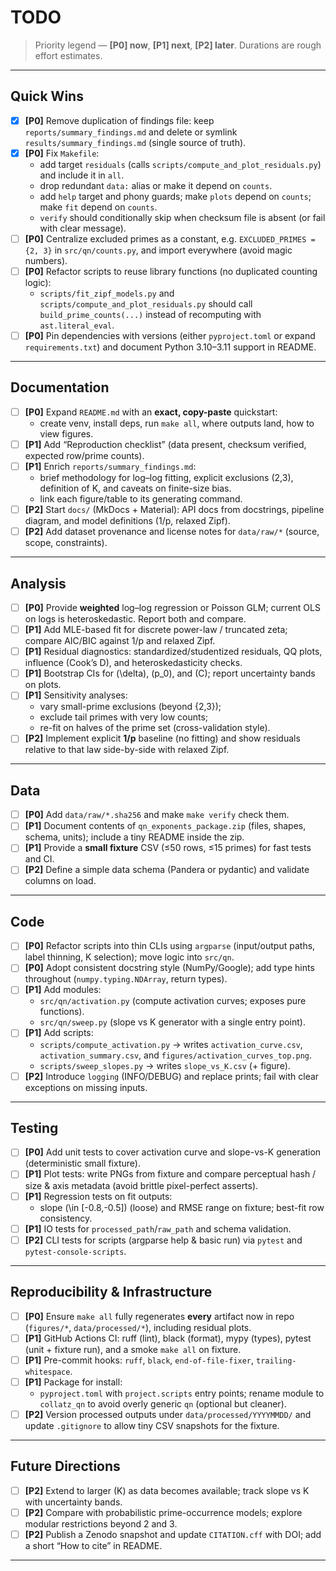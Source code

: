 # TODO

> Priority legend — **[P0] now**, **[P1] next**, **[P2] later**. Durations are rough effort estimates.

---

## Quick Wins
- [X] **[P0]** Remove duplication of findings file: keep `reports/summary_findings.md` and delete or symlink `results/summary_findings.md` (single source of truth).
- [X] **[P0]** Fix `Makefile`:
  - add target `residuals` (calls `scripts/compute_and_plot_residuals.py`) and include it in `all`.  
  - drop redundant `data:` alias or make it depend on `counts`.  
  - add `help` target and phony guards; make `plots` depend on `counts`; make `fit` depend on `counts`.  
  - `verify` should conditionally skip when checksum file is absent (or fail with clear message).
- [ ] **[P0]** Centralize excluded primes as a constant, e.g. `EXCLUDED_PRIMES = {2, 3}` in `src/qn/counts.py`, and import everywhere (avoid magic numbers).
- [ ] **[P0]** Refactor scripts to reuse library functions (no duplicated counting logic):
  - `scripts/fit_zipf_models.py` and `scripts/compute_and_plot_residuals.py` should call `build_prime_counts(...)` instead of recomputing with `ast.literal_eval`.
- [ ] **[P0]** Pin dependencies with versions (either `pyproject.toml` or expand `requirements.txt`) and document Python 3.10–3.11 support in README.

---

## Documentation
- [ ] **[P0]** Expand `README.md` with an **exact, copy-paste** quickstart:
  - create venv, install deps, run `make all`, where outputs land, how to view figures.
- [ ] **[P1]** Add “Reproduction checklist” (data present, checksum verified, expected row/prime counts).
- [ ] **[P1]** Enrich `reports/summary_findings.md`:
  - brief methodology for log–log fitting, explicit exclusions (2,3), definition of K, and caveats on finite-size bias.
  - link each figure/table to its generating command.
- [ ] **[P2]** Start `docs/` (MkDocs + Material): API docs from docstrings, pipeline diagram, and model definitions (1/p, relaxed Zipf).
- [ ] **[P2]** Add dataset provenance and license notes for `data/raw/*` (source, scope, constraints).

---

## Analysis
- [ ] **[P0]** Provide **weighted** log–log regression or Poisson GLM; current OLS on logs is heteroskedastic. Report both and compare.
- [ ] **[P1]** Add MLE-based fit for discrete power-law / truncated zeta; compare AIC/BIC against 1/p and relaxed Zipf.
- [ ] **[P1]** Residual diagnostics: standardized/studentized residuals, QQ plots, influence (Cook’s D), and heteroskedasticity checks.
- [ ] **[P1]** Bootstrap CIs for \(\delta\), \(p_0\), and \(C\); report uncertainty bands on plots.
- [ ] **[P1]** Sensitivity analyses:
  - vary small-prime exclusions (beyond {2,3});  
  - exclude tail primes with very low counts;  
  - re-fit on halves of the prime set (cross-validation style).
- [ ] **[P2]** Implement explicit **1/p** baseline (no fitting) and show residuals relative to that law side-by-side with relaxed Zipf.

---

## Data
- [ ] **[P0]** Add `data/raw/*.sha256` and make `make verify` check them.
- [ ] **[P1]** Document contents of `qn_exponents_package.zip` (files, shapes, schema, units); include a tiny README inside the zip.
- [ ] **[P1]** Provide a **small fixture** CSV (≤50 rows, ≤15 primes) for fast tests and CI.
- [ ] **[P2]** Define a simple data schema (Pandera or pydantic) and validate columns on load.

---

## Code
- [ ] **[P0]** Refactor scripts into thin CLIs using `argparse` (input/output paths, label thinning, K selection); move logic into `src/qn`.
- [ ] **[P0]** Adopt consistent docstring style (NumPy/Google); add type hints throughout (`numpy.typing.NDArray`, return types).
- [ ] **[P1]** Add modules:
  - `src/qn/activation.py` (compute activation curves; exposes pure functions).  
  - `src/qn/sweep.py` (slope vs K generator with a single entry point).
- [ ] **[P1]** Add scripts:
  - `scripts/compute_activation.py` → writes `activation_curve.csv`, `activation_summary.csv`, and `figures/activation_curves_top.png`.  
  - `scripts/sweep_slopes.py` → writes `slope_vs_K.csv` (+ figure).
- [ ] **[P2]** Introduce `logging` (INFO/DEBUG) and replace prints; fail with clear exceptions on missing inputs.

---

## Testing
- [ ] **[P0]** Add unit tests to cover activation curve and slope-vs-K generation (deterministic small fixture).
- [ ] **[P1]** Plot tests: write PNGs from fixture and compare perceptual hash / size & axis metadata (avoid brittle pixel-perfect asserts).
- [ ] **[P1]** Regression tests on fit outputs:
  - slope \(\in [-0.8,-0.5]\) (loose) and RMSE range on fixture; best-fit row consistency.
- [ ] **[P1]** IO tests for `processed_path`/`raw_path` and schema validation.
- [ ] **[P2]** CLI tests for scripts (argparse help & basic run) via `pytest` and `pytest-console-scripts`.

---

## Reproducibility & Infrastructure
- [ ] **[P0]** Ensure `make all` fully regenerates **every** artifact now in repo (`figures/*`, `data/processed/*`), including residual plots.
- [ ] **[P1]** GitHub Actions CI: ruff (lint), black (format), mypy (types), pytest (unit + fixture run), and a smoke `make all` on fixture.
- [ ] **[P1]** Pre-commit hooks: `ruff`, `black`, `end-of-file-fixer`, `trailing-whitespace`.
- [ ] **[P1]** Package for install:
  - `pyproject.toml` with `project.scripts` entry points; rename module to `collatz_qn` to avoid overly generic `qn` (optional but cleaner).
- [ ] **[P2]** Version processed outputs under `data/processed/YYYYMMDD/` and update `.gitignore` to allow tiny CSV snapshots for the fixture.

---

## Future Directions
- [ ] **[P2]** Extend to larger \(K\) as data becomes available; track slope vs K with uncertainty bands.
- [ ] **[P2]** Compare with probabilistic prime-occurrence models; explore modular restrictions beyond 2 and 3.
- [ ] **[P2]** Publish a Zenodo snapshot and update `CITATION.cff` with DOI; add a short “How to cite” in README.

---